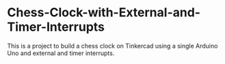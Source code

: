 # Chess-Clock-with-External-and-Timer-Interrupts
This is a project to build a chess clock on Tinkercad using a single Arduino Uno and external and timer interrupts.

